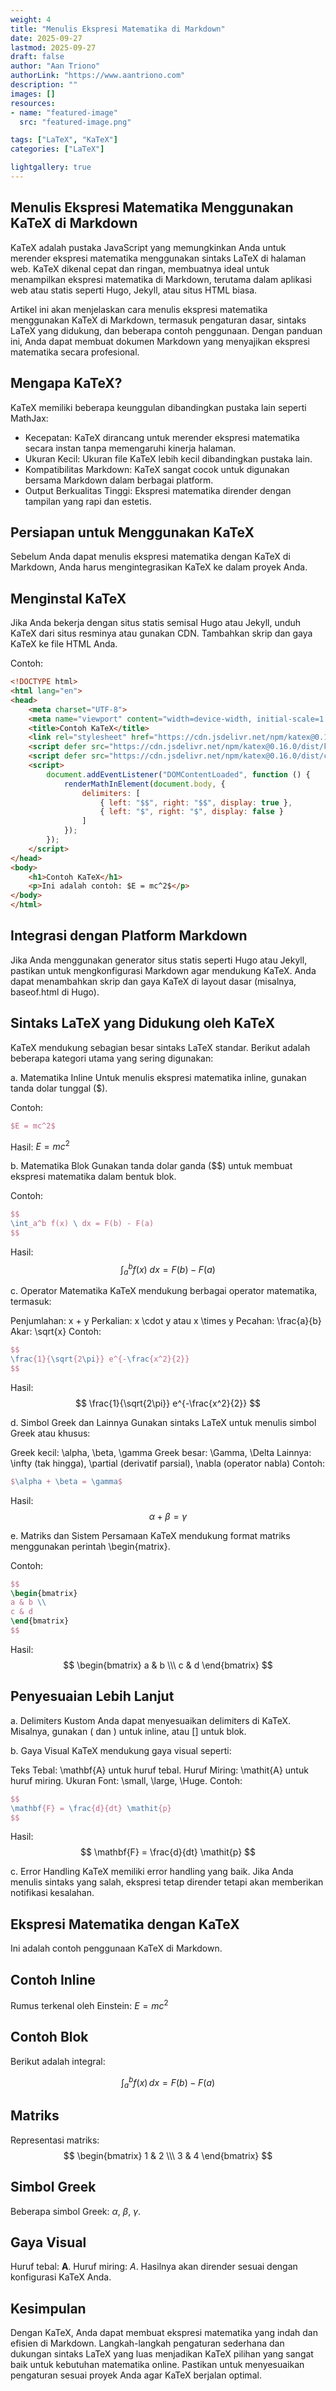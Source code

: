```yaml
---
weight: 4
title: "Menulis Ekspresi Matematika di Markdown"
date: 2025-09-27
lastmod: 2025-09-27
draft: false
author: "Aan Triono"
authorLink: "https://www.aantriono.com"
description: ""
images: []
resources:
- name: "featured-image"
  src: "featured-image.png"

tags: ["LaTeX", "KaTeX"]
categories: ["LaTeX"]

lightgallery: true
---
```


## Menulis Ekspresi Matematika Menggunakan KaTeX di Markdown
KaTeX adalah pustaka JavaScript yang memungkinkan Anda untuk merender ekspresi matematika menggunakan sintaks LaTeX di halaman web. KaTeX dikenal cepat dan ringan, membuatnya ideal untuk menampilkan ekspresi matematika di Markdown, terutama dalam aplikasi web atau statis seperti Hugo, Jekyll, atau situs HTML biasa.

Artikel ini akan menjelaskan cara menulis ekspresi matematika menggunakan KaTeX di Markdown, termasuk pengaturan dasar, sintaks LaTeX yang didukung, dan beberapa contoh penggunaan. Dengan panduan ini, Anda dapat membuat dokumen Markdown yang menyajikan ekspresi matematika secara profesional.

## Mengapa KaTeX?
KaTeX memiliki beberapa keunggulan dibandingkan pustaka lain seperti MathJax:
* Kecepatan: KaTeX dirancang untuk merender ekspresi matematika secara instan tanpa memengaruhi kinerja halaman.
* Ukuran Kecil: Ukuran file KaTeX lebih kecil dibandingkan pustaka lain.
* Kompatibilitas Markdown: KaTeX sangat cocok untuk digunakan bersama Markdown dalam berbagai platform.
* Output Berkualitas Tinggi: Ekspresi matematika dirender dengan tampilan yang rapi dan estetis.

## Persiapan untuk Menggunakan KaTeX
Sebelum Anda dapat menulis ekspresi matematika dengan KaTeX di Markdown, Anda harus mengintegrasikan KaTeX ke dalam proyek Anda.

## Menginstal KaTeX
Jika Anda bekerja dengan situs statis semisal Hugo atau Jekyll, unduh KaTeX dari situs resminya atau gunakan CDN. Tambahkan skrip dan gaya KaTeX ke file HTML Anda.

Contoh:
``` html
<!DOCTYPE html>
<html lang="en">
<head>
    <meta charset="UTF-8">
    <meta name="viewport" content="width=device-width, initial-scale=1.0">
    <title>Contoh KaTeX</title>
    <link rel="stylesheet" href="https://cdn.jsdelivr.net/npm/katex@0.16.0/dist/katex.min.css">
    <script defer src="https://cdn.jsdelivr.net/npm/katex@0.16.0/dist/katex.min.js"></script>
    <script defer src="https://cdn.jsdelivr.net/npm/katex@0.16.0/dist/contrib/auto-render.min.js"></script>
    <script>
        document.addEventListener("DOMContentLoaded", function () {
            renderMathInElement(document.body, {
                delimiters: [
                    { left: "$$", right: "$$", display: true },
                    { left: "$", right: "$", display: false }
                ]
            });
        });
    </script>
</head>
<body>
    <h1>Contoh KaTeX</h1>
    <p>Ini adalah contoh: $E = mc^2$</p>
</body>
</html>

```
## Integrasi dengan Platform Markdown
Jika Anda menggunakan generator situs statis seperti Hugo atau Jekyll, pastikan untuk mengkonfigurasi Markdown agar mendukung KaTeX. Anda dapat menambahkan skrip dan gaya KaTeX di layout dasar (misalnya, baseof.html di Hugo).


## Sintaks LaTeX yang Didukung oleh KaTeX
KaTeX mendukung sebagian besar sintaks LaTeX standar. Berikut adalah beberapa kategori utama yang sering digunakan:

a. Matematika Inline
Untuk menulis ekspresi matematika inline, gunakan tanda dolar tunggal ($).

Contoh:
```tex
$E = mc^2$
```
Hasil: $E = mc^2$

b. Matematika Blok
Gunakan tanda dolar ganda ($$) untuk membuat ekspresi matematika dalam bentuk blok.

Contoh:
```tex
$$
\int_a^b f(x) \ dx = F(b) - F(a)
$$
```
Hasil: 
$$ \int_a^b f(x) \ dx = F(b) - F(a) $$

c. Operator Matematika
KaTeX mendukung berbagai operator matematika, termasuk:

Penjumlahan: x + y
Perkalian: x \cdot y atau x \times y
Pecahan: \frac{a}{b}
Akar: \sqrt{x}
Contoh:
```tex
$$
\frac{1}{\sqrt{2\pi}} e^{-\frac{x^2}{2}}
$$
```
Hasil:
$$
\frac{1}{\sqrt{2\pi}} e^{-\frac{x^2}{2}}
$$

d. Simbol Greek dan Lainnya
Gunakan sintaks LaTeX untuk menulis simbol Greek atau khusus:

Greek kecil: \alpha, \beta, \gamma
Greek besar: \Gamma, \Delta
Lainnya: \infty (tak hingga), \partial (derivatif parsial), \nabla (operator nabla)
Contoh:
```tex
$\alpha + \beta = \gamma$
```
Hasil:
$$\alpha + \beta = \gamma$$

e. Matriks dan Sistem Persamaan
KaTeX mendukung format matriks menggunakan perintah \begin{matrix}.

Contoh:
```tex
$$
\begin{bmatrix}
a & b \\
c & d
\end{bmatrix}
$$
```
Hasil:
$$
\begin{bmatrix}
a & b \\\
c & d
\end{bmatrix}
$$

## Penyesuaian Lebih Lanjut
a. Delimiters Kustom
Anda dapat menyesuaikan delimiters di KaTeX. Misalnya, gunakan \( dan \) untuk inline, atau \[\] untuk blok.

b. Gaya Visual
KaTeX mendukung gaya visual seperti:

Teks Tebal: \mathbf{A} untuk huruf tebal.
Huruf Miring: \mathit{A} untuk huruf miring.
Ukuran Font: \small, \large, \Huge.
Contoh:
```tex
$$
\mathbf{F} = \frac{d}{dt} \mathit{p}
$$
```
Hasil:
$$
\mathbf{F} = \frac{d}{dt} \mathit{p}
$$

c. Error Handling
KaTeX memiliki error handling yang baik. Jika Anda menulis sintaks yang salah, ekspresi tetap dirender tetapi akan memberikan notifikasi kesalahan.

## Ekspresi Matematika dengan KaTeX

Ini adalah contoh penggunaan KaTeX di Markdown.

## Contoh Inline
Rumus terkenal oleh Einstein: $E = mc^2$

## Contoh Blok
Berikut adalah integral:

$$
\int_a^b f(x) \, dx = F(b) - F(a)
$$

## Matriks
Representasi matriks:
$$
\begin{bmatrix}
1 & 2 \\\
3 & 4
\end{bmatrix}
$$

## Simbol Greek
Beberapa simbol Greek: $\alpha$, $\beta$, $\gamma$.

## Gaya Visual
Huruf tebal: $\mathbf{A}$.
Huruf miring: $\mathit{A}$.
Hasilnya akan dirender sesuai dengan konfigurasi KaTeX Anda.

## Kesimpulan
Dengan KaTeX, Anda dapat membuat ekspresi matematika yang indah dan efisien di Markdown. Langkah-langkah pengaturan sederhana dan dukungan sintaks LaTeX yang luas menjadikan KaTeX pilihan yang sangat baik untuk kebutuhan matematika online. Pastikan untuk menyesuaikan pengaturan sesuai proyek Anda agar KaTeX berjalan optimal.
